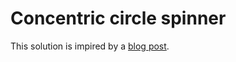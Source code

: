 # Concentric circle spinner

This solution is impired by a [blog post](https://frontend.horse/articles/concentric-circle-spinner/).